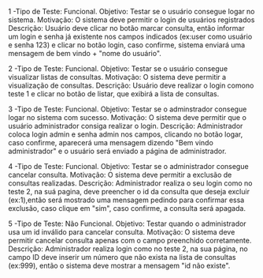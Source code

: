 1 -Tipo de Teste: Funcional.
Objetivo: Testar se o usuário consegue logar no sistema.
Motivação: O sistema deve permitir o login de usuários registrados
Descrição: Usuário deve clicar no botão marcar consulta, então informar um login e senha já existente nos campos indicados (ex:user como usuário e senha 123) e clicar no botão login, caso confirme, sistema enviará uma mensagem de bem vindo + "nome do usuário".

2 -Tipo de Teste: Funcional.
Objetivo: Testar se o usuário consegue visualizar listas de consultas.
Motivação: O sistema deve permitir a visualização de consultas.
Descrição: Usuário deve realizar o login comono teste 1 e clicar no botão de listar, que exibirá a lista de consultas.

3 -Tipo de Teste: Funcional.
Objetivo: Testar se o adminstrador consegue logar no sistema com sucesso.
Motivação: O sistema deve permitir que o usuário administrador consiga realizar o login.
Descrição: Administrador coloca login admin e senha admin nos campos, clicando no botão logar, caso confirme, aparecerá uma mensagem dizendo "Bem vindo administrador" e o usuário será enviado a página de administrador.

4 -Tipo de Teste: Funcional.
Objetivo: Testar se o administrador consegue cancelar consulta.
Motivação: O sistema deve permitir a exclusão de consultas realizadas.
Descrição: Administrador realiza o seu login como no teste 2, na suá pagina, deve preencher o id da consulta que deseja excluir (ex:1),então será mostrado uma mensagem pedindo para confirmar essa exclusão, caso clique em "sim", caso confirme, a consulta será apagada.

5 -Tipo de Teste: Não Funcional.
Objetivo: Testar quando o administrador usa um id inválido para cancelar consulta.
Motivação: O sistema deve permitir cancelar consulta apenas com o campo preenchido corretamente.
Descrição: Administrador realiza login como no teste 2, na sua página, no campo ID deve inserir um número que não exista na lista de consultas (ex:999), então o sistema deve mostrar a mensagem "id não existe".
